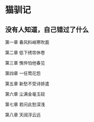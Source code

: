# 猫驯记

## 没有人知道，自己错过了什么

第一章 春风料峭寒吹面

第二章 低下绣帘休卷

第三章 憔悴怕他春见

第四章 一任莺花怨

第五章 新愁不受诗排遣

第六章 尘满金毫玉砚

第七章 若问此愁深浅

第八章 天阔浮云远
